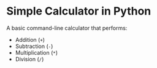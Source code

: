 # Simple Calculator in Python 

A basic command-line calculator that performs:

- Addition (`+`)
- Subtraction (`-`)
- Multiplication (`*`)
- Division (`/`)






